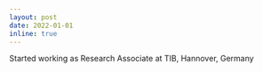 ```yaml
---
layout: post
date: 2022-01-01
inline: true
---
```


Started working as Research Associate at TIB, Hannover, Germany
